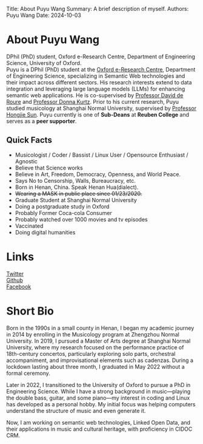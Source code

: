 Title:   About Puyu Wang
Summary: A brief description of myself.
Authors: Puyu Wang
Date:    2024-10-03

# About Puyu Wang

DPhil (PhD) student, Oxford e-Research Centre, Department of Engineering Science, University of Oxford.  
Puyu is a DPhil (PhD) student at the [Oxford e-Research Centre](https://oerc.ox.ac.uk/), Department of Engineering Science, specializing in Semantic Web technologies and their impact across different sectors. His research interests extend to data integration and leveraging large language models (LLMs) for enhancing semantic web applications. He is co-supervised by [Professor David de Roure](https://eng.ox.ac.uk/people/david-de-roure/) and [Professor Donna Kurtz](https://eng.ox.ac.uk/people/donna-kurtz/). Prior to his current research, Puyu studied musicology at Shanghai Normal University, supervised by [Professor Hongjie Sun](https://drsun.online/%e4%b8%aa%e4%ba%ba%e8%b5%84%e6%96%99/). 
Puyu currently is one of **Sub-Deans** at **Reuben College** and serves as a **peer supporter**.  


## Quick Facts
 
- Musicologist / Coder / Bassist / Linux User / Opensource Enthusiast / Agnostic
- Believe that Science works
- Believe in Art, Freedom, Democracy, Openness, and World Peace.
- Says No to Censorship, Walls, Bureaucracy, etc.
- Born in Henan, China. Speak Henan Hua(dialect).   
- ~~Wearing a MASK in public place since 01/23/2020.~~
- Graduate Student at Shanghai Normal University
- Doing a postgraduate study in Oxford
- Probably Former Coca-cola Consumer
- Probably watched over 1000 movies and tv episodes
- Vaccinated 
- Doing digital humanities
 
# Links

[Twitter](https://twitter.com/puyu1001)  
[Github](https://github.com/PaulWang1905)    
[Facebook](https://facebook.com/puyu.wang.music)  

# Short Bio

Born in the 1990s in a small county in Henan, I began my academic journey in 2014 by enrolling in the Musicology program at Zhengzhou Normal University. In 2019, I pursued a Master of Arts degree at Shanghai Normal University, where my research focused on the performance practice of 18th-century concertos, particularly exploring solo parts, orchestral accompaniment, and improvisational elements such as cadenzas. During a lockdown lasting about three month, I graduated in May 2022 without a formal ceremony.

Later in 2022, I transitioned to the University of Oxford to pursue a PhD in Engineering Science. While I have a strong background in music—playing the double bass, guitar, and some piano—my interest in coding and Linux has developed as a personal hobby. My initial focus was helping computers understand the structure of music and even generate it.

Now, I am working on semantic web technologies, Linked Open Data, and their applications in music and cultural heritage, with proficiency in CIDOC CRM.
